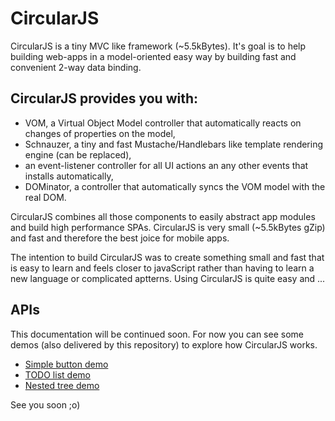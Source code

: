# CircularJS

CircularJS is a tiny MVC like framework (~5.5kBytes). It's goal is to help building web-apps in a model-oriented easy way by building fast and convenient 2-way data binding.

## CircularJS provides you with:

* VOM, a Virtual Object Model controller that automatically reacts on changes of properties on the model,
* Schnauzer, a tiny and fast Mustache/Handlebars like template rendering engine (can be replaced),
* an event-listener controller for all UI actions an any other events that installs automatically,
* DOMinator, a controller that automatically syncs the VOM model with the real DOM.

CircularJS combines all those components to easily abstract app modules and build high performance SPAs.
CircularJS is very small (~5.5kBytes gZip) and fast and therefore the best joice for mobile apps.

The intention to build CircularJS was to create something small and fast that is easy to learn and feels closer to javaScript rather than having to learn a new language or complicated aptterns. Using CircularJS is quite easy and ...

## APIs

This documentation will be continued soon. For now you can see some demos (also delivered by this repository) to explore how CircularJS works.

* [Simple button demo](http://dematte.at/circularjs/)
* [TODO list demo](http://dematte.at/circularjs/todo/)
* [Nested tree demo](http://dematte.at/circularjs/tree/)

See you soon ;o)
